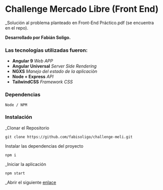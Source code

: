 # Challenge Mercado Libre (Front End)

_Solución al problema planteado en Front-End Práctico.pdf (se encuentra en el repo).

**Desarrollado por Fabián Soligo.**



### Las tecnologías utilizadas fueron:
* **Angular 9** *Web APP*
* **Angular Universal** *Server Side Rendering*
* **NGXS** *Manejo del estado de la aplicaciòn*
* **Node +  Express**  *API*
* **TailwindCSS** *Framework CSS*


### Dependencias

```
Node / NPM
```

### Instalación

_Clonar el Repositorio
```
git clone https://github.com/fabisoligo/challenge-meli.git
```

Instalar las dependencias del proyecto
```
npm i
```

_Iniciar la aplicación
```
npm start
```

_Abrir el siguiente [enlace](http://localhost:4040)